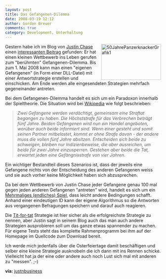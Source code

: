 ```yaml
---
layout: post
title: Das Gefangenen-Dilemma
date: 2008-03-19 12:12
author: Gordon Breuer
comments: true
category: Development, Unterhaltung
---
```

<p><img style="border-right: 0px; border-top: 0px; margin: 0px 0px 0px 10px; border-left: 0px; border-bottom: 0px" src="http://anheledirwp.blob.core.windows.net/wordpress/2008/03/50JahrePanzerknackerGrafik1_3.jpg" border="0" alt="50JahrePanzerknackerGrafik1" width="193" height="116" align="right" /> Gestern habe ich im Blog von <a href="http://www.justnbusiness.com/Default.aspx" target="_blank">Justin Chase</a> einen <a href="http://www.justnbusiness.com/Blogs/Prisoner's_Dilemma_.NET.aspx" target="_blank">interessanten Beitrag</a> gefunden: Er hat einen kleinen Wettbewerb ins Leben gerufen zum "ber&uuml;hmten" Gefangenen-Dilemma. Bis zum 1. Mai 2008 kann man einen "eigenen Gefangenen" (in Form einer DLL-Datei) mit einer Antwortstrategie erstellen und einschicken. Am Ende werden alle eingesendeten Strategien mehrfach gegeneinander antreten.</p>
<p>Bei dem Gefangenen-Dilemma handelt es sich um ein Paradoxon innerhalb der Spieltheorie. Die Situation wird bei <a href="http://de.wikipedia.org/wiki/Gefangenen-Dilemma" target="_blank">Wikipedia</a> wie folgt beschrieben:</p>
<blockquote>
<p><em>Zwei Gefangene werden verd&auml;chtigt, gemeinsam eine Straftat begangen zu haben. Die H&ouml;chststrafe f&uuml;r das Verbrechen betr&auml;gt f&uuml;nf Jahre. Beiden Gefangenen wird nun ein Handel angeboten, wor&uuml;ber auch beide informiert sind. Wenn einer gesteht und somit seinen Partner mitbelastet, kommt er ohne Strafe davon - der andere muss die vollen f&uuml;nf Jahre absitzen. Entscheiden sich beide zu schweigen, bleiben nur Indizienbeweise, die aber ausreichen, um beide f&uuml;r zwei Jahre einzusperren. Gestehen aber beide die Tat, erwartet jeden eine Gef&auml;ngnisstrafe von vier Jahren.</em></p>
</blockquote>
<p>Ein wichtiger Bestandteil dieses Szenarios ist, dass der jeweils eine Gefangene nichts von der Entscheidung des anderen Gefangenen weiss und sie auch vorher keine M&ouml;glichkeit haben sich abzusprechen.</p>
<p>Da bei dem Wettbewerb von Justin Chase jeder Gefangene genau 100 mal gegen jeden anderen Gefangenen "antreten" wird, handelt es sich um ein <a href="http://de.wikipedia.org/wiki/Gefangenen-Dilemma#Mehrmaliges_.28endliches.29_Spiel" target="_blank">Mehrmaliges (endliches) Spiel</a>, dass leicht andere Bedingungen schafft. Anhand einer eindeutigen ID kann der eigene Algorithmus so die Antworten aus vergangenen Befragungen speichern und darauf auch reagieren.</p>
<p>Die <a href="http://de.wikipedia.org/wiki/Tit-for-tat" target="_blank">Tit-for-tat</a> Strategie ist hier sicher als die erfolgreichste Strategie zu nennen, aber Justin sagt in seinem Blog auch das man auch andere Strategien ausprobieren soll um das ganze etwas spannender zu machen. F&uuml;r eigene Tests steht das komplette Rahmenprogramm bei ihm auf der Homepage im Quellcode zum Download bereit.</p>
<p>Ich werde mich jedenfalls &uuml;ber die Osterfeiertage damit besch&auml;ftigen und selber eine kleine Strategie ausknobeln die ich dann mit ins Rennen schicke. Vielleicht hat ja der eine oder andere auch noch Lust sich mal mit anderen zu "messen". ;-)</p>
<p><strong>via:</strong> <a href="http://www.justnbusiness.com/Blogs/Prisoner's_Dilemma_.NET.aspx" target="_blank">justnbusiness</a></p>
